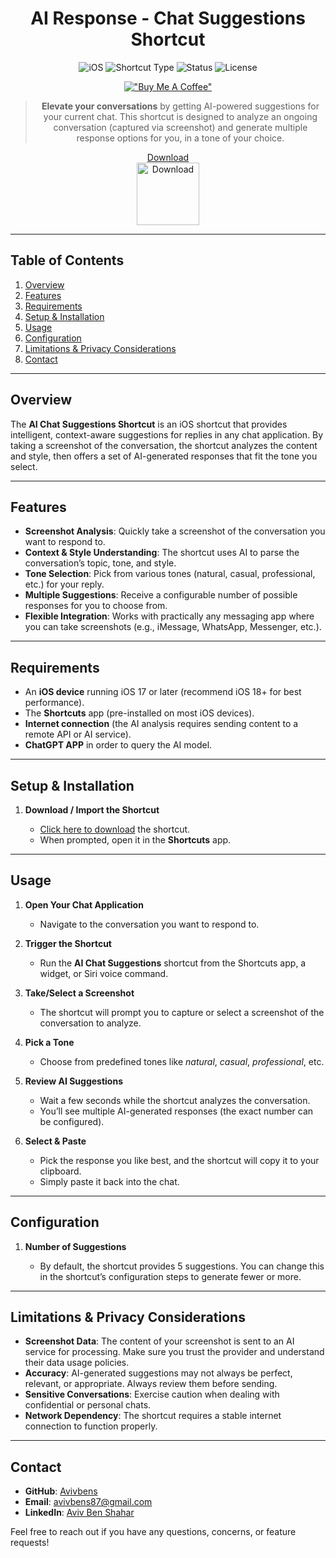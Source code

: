 <div align="center">

# AI Response - Chat Suggestions Shortcut

![iOS](https://img.shields.io/badge/Platform-iOS-blue.svg)
![Shortcut Type](https://img.shields.io/badge/Type-Automation-lightgrey.svg)
![Status](https://img.shields.io/badge/Status-Active-success.svg)
![License](https://img.shields.io/badge/License-MIT-green.svg)

[!["Buy Me A Coffee"](https://www.buymeacoffee.com/assets/img/custom_images/orange_img.png)](https://www.buymeacoffee.com/kcao7snkgx)

> **Elevate your conversations** by getting AI-powered suggestions for your current chat. This shortcut is designed to analyze an ongoing conversation (captured via screenshot) and generate multiple response options for you, in a tone of your choice.

<a id="download" href="https://github.com/Avivbens/ios-shortcuts/raw/refs/heads/master/packages/ai-response/src/AI%20Response.shortcut" style="display: flex; flex-direction: column; align-items: center; justify-content: center;">
    <span>Download</span>
  <img src="https://www.oiml.org/en/ressources/icons/download-button.jpg/@@images/3139e560-3f59-4ee9-a5e4-71f0ee9535eb.png" alt="Download" width="100" height="100">
</a>

</div>

---

## Table of Contents

1. [Overview](#overview)
1. [Features](#features)
1. [Requirements](#requirements)
1. [Setup & Installation](#setup--installation)
1. [Usage](#usage)
1. [Configuration](#configuration)
1. [Limitations & Privacy Considerations](#limitations--privacy-considerations)
1. [Contact](#contact)

---

## Overview

The **AI Chat Suggestions Shortcut** is an iOS shortcut that provides intelligent, context-aware suggestions for replies in any chat application. By taking a screenshot of the conversation, the shortcut analyzes the content and style, then offers a set of AI-generated responses that fit the tone you select.

---

## Features

- **Screenshot Analysis**: Quickly take a screenshot of the conversation you want to respond to.
- **Context & Style Understanding**: The shortcut uses AI to parse the conversation’s topic, tone, and style.
- **Tone Selection**: Pick from various tones (natural, casual, professional, etc.) for your reply.
- **Multiple Suggestions**: Receive a configurable number of possible responses for you to choose from.
- **Flexible Integration**: Works with practically any messaging app where you can take screenshots (e.g., iMessage, WhatsApp, Messenger, etc.).

---

## Requirements

- An **iOS device** running iOS 17 or later (recommend iOS 18+ for best performance).
- The **Shortcuts** app (pre-installed on most iOS devices).
- **Internet connection** (the AI analysis requires sending content to a remote API or AI service).
- **ChatGPT APP** in order to query the AI model.

---

## Setup & Installation

1. **Download / Import the Shortcut**

    - [Click here to download](#download) the shortcut.
    - When prompted, open it in the **Shortcuts** app.

---

## Usage

1. **Open Your Chat Application**

    - Navigate to the conversation you want to respond to.

1. **Trigger the Shortcut**

    - Run the **AI Chat Suggestions** shortcut from the Shortcuts app, a widget, or Siri voice command.

1. **Take/Select a Screenshot**

    - The shortcut will prompt you to capture or select a screenshot of the conversation to analyze.

1. **Pick a Tone**

    - Choose from predefined tones like _natural_, _casual_, _professional_, etc.

1. **Review AI Suggestions**

    - Wait a few seconds while the shortcut analyzes the conversation.
    - You’ll see multiple AI-generated responses (the exact number can be configured).

1. **Select & Paste**
    - Pick the response you like best, and the shortcut will copy it to your clipboard.
    - Simply paste it back into the chat.

---

## Configuration

1. **Number of Suggestions**

    - By default, the shortcut provides 5 suggestions. You can change this in the shortcut’s configuration steps to generate fewer or more.

---

## Limitations & Privacy Considerations

- **Screenshot Data**: The content of your screenshot is sent to an AI service for processing. Make sure you trust the provider and understand their data usage policies.
- **Accuracy**: AI-generated suggestions may not always be perfect, relevant, or appropriate. Always review them before sending.
- **Sensitive Conversations**: Exercise caution when dealing with confidential or personal chats.
- **Network Dependency**: The shortcut requires a stable internet connection to function properly.

---

## Contact

- **GitHub**: [Avivbens](https://github.com/avivbens)
- **Email**: [avivbens87@gmail.com](mailto:avivbens87@gmail.com)
- **LinkedIn**: [Aviv Ben Shahar](https://www.linkedin.com/in/aviv-ben-shahar-33583b211/)

Feel free to reach out if you have any questions, concerns, or feature requests!

